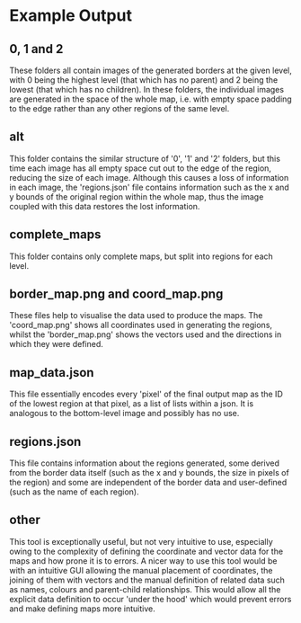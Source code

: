# Example Output

## 0, 1 and 2

These folders all contain images of the generated borders at the given level, with 0 being the highest level (that which has no parent) and 2 being the lowest (that which has no children). In these folders, the individual images are generated in the space of the whole map, i.e. with empty space padding to the edge rather than any other regions of the same level.

## alt

This folder contains the similar structure of '0', '1' and '2' folders, but this time each image has all empty space cut out to the edge of the region, reducing the size of each image. Although this causes a loss of information in each image, the 'regions.json' file contains information such as the x and y bounds of the original region within the whole map, thus the image coupled with this data restores the lost information.

## complete_maps

This folder contains only complete maps, but split into regions for each level.

## border_map.png and coord_map.png

These files help to visualise the data used to produce the maps. The 'coord_map.png' shows all coordinates used in generating the regions, whilst the 'border_map.png' shows the vectors used and the directions in which they were defined.

## map_data.json

This file essentially encodes every 'pixel' of the final output map as the ID of the lowest region at that pixel, as a list of lists within a json. It is analogous to the bottom-level image and possibly has no use.

## regions.json

This file contains information about the regions generated, some derived from the border data itself (such as the x and y bounds, the size in pixels of the region) and some are independent of the border data and user-defined (such as the name of each region).

## other

This tool is exceptionally useful, but not very intuitive to use, especially owing to the complexity of defining the coordinate and vector data for the maps and how prone it is to errors. A nicer way to use this tool would be with an intuitive GUI allowing the manual placement of coordinates, the joining of them with vectors and the manual definition of related data such as names, colours and parent-child relationships. This would allow all the explicit data definition to occur 'under the hood' which would prevent errors and make defining maps more intuitive.
